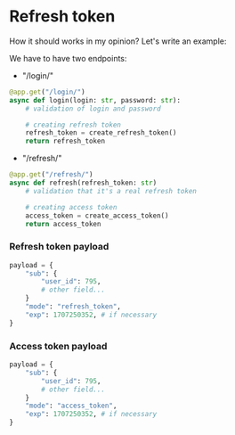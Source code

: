 # Refresh token

How it should works in my opinion? Let's write an example:

We have to have two endpoints:

- "/login/"

```python
@app.get("/login/")
async def login(login: str, password: str):
    # validation of login and password

    # creating refresh token
    refresh_token = create_refresh_token()
    return refresh_token
```

- "/refresh/"

```python
@app.get("/refresh/")
async def refresh(refresh_token: str)
    # validation that it's a real refresh token

    # creating access token
    access_token = create_access_token()
    return access_token
```

### Refresh token payload
```python
payload = {
    "sub": {
        "user_id": 795,
        # other field...
    }
    "mode": "refresh_token",
    "exp": 1707250352, # if necessary
}
```

### Access token payload
```python
payload = {
    "sub": {
        "user_id": 795,
        # other field...
    }
    "mode": "access_token",
    "exp": 1707250352, # if necessary
}
```
